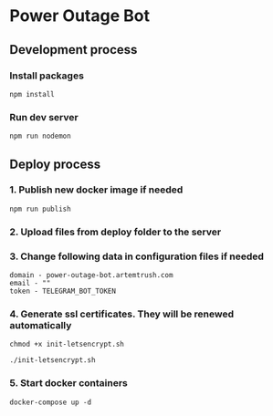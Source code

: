 # Power Outage Bot

## Development process

### Install packages

```
npm install
```

### Run dev server

```
npm run nodemon
```


## Deploy process

### 1. Publish new docker image if needed

```
npm run publish
```

### 2. Upload files from deploy folder to the server

### 3. Change following data in configuration files if needed

```
domain - power-outage-bot.artemtrush.com
email - ""
token - TELEGRAM_BOT_TOKEN
```

### 4. Generate ssl certificates. They will be renewed automatically

```
chmod +x init-letsencrypt.sh

./init-letsencrypt.sh
```

### 5. Start docker containers

```
docker-compose up -d
```
